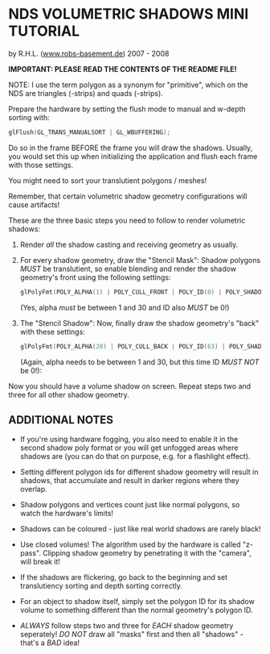 NDS VOLUMETRIC SHADOWS MINI TUTORIAL
====================================

by R.H.L. (www.robs-basement.de) 2007 - 2008

**IMPORTANT: PLEASE READ THE CONTENTS OF THE README FILE!**

NOTE: I use the term polygon as a synonym for "primitive", which on the NDS are
triangles (-strips) and quads (-strips).

Prepare the hardware by setting the flush mode to manual and w-depth sorting with:

```c
glFlush(GL_TRANS_MANUALSORT | GL_WBUFFERING);
```

Do so in the frame BEFORE the frame you will draw the shadows. Usually, you
would set this up when initializing the application and flush each frame with
those settings.

You might need to sort your translutient polygons / meshes!

Remember, that certain volumetric shadow geometry configurations will cause
artifacts!

These are the three basic steps you need to follow to render volumetric shadows:

1) Render *all* the shadow casting and receiving geometry as usually.

2) For every shadow geometry, draw the "Stencil Mask": Shadow polygons *MUST* be
   translutient, so enable blending and render the shadow geometry's front using
   the following settings:

   ```c
   glPolyFmt(POLY_ALPHA(1) | POLY_CULL_FRONT | POLY_ID(0) | POLY_SHADOW);
   ```

   (Yes, alpha *must* be between 1 and 30 and ID also *MUST* be 0!)

3) The "Stencil Shadow": Now, finally draw the shadow geometry's "back" with
   these settings:

   ```c
   glPolyFmt(POLY_ALPHA(20) | POLY_CULL_BACK | POLY_ID(63) | POLY_SHADOW);
   ```

   (Again, alpha needs to be between 1 and 30, but this time ID *MUST NOT*
   be 0!):

Now you should have a volume shadow on screen. Repeat steps two and three for
all other shadow geometry.

ADDITIONAL NOTES
----------------

- If you're using hardware fogging, you also need to enable it in the second
  shadow poly format or you will get unfogged areas where shadows are (you can
  do that on purpose, e.g. for a flashlight effect).

- Setting different polygon ids for different shadow geometry will result in
  shadows, that accumulate and result in darker regions where they overlap.

- Shadow polygons and vertices count just like normal polygons, so watch the
  hardware's limits!

- Shadows can be coloured - just like real world shadows are rarely black!

- Use closed volumes! The algorithm used by the hardware is called "z-pass".
  Clipping shadow geometry by penetrating it with the "camera", will break it!

- If the shadows are flickering, go back to the beginning and set translutiency
  sorting and depth sorting correctly.

- For an object to shadow itself, simply set the polygon ID for its shadow
  volume to something different than the normal geometry's polygon ID.

- *ALWAYS* follow steps two and three for *EACH* shadow geometry seperately!
  *DO NOT* draw all "masks" first and then all "shadows" - that's a *BAD* idea!
